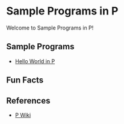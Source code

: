 # Sample Programs in P

Welcome to Sample Programs in P!

## Sample Programs

- [Hello World in P][1]

## Fun Facts


## References

- [P Wiki][2]

[1]: https://github.com/TheRenegadeCoder/sample-programs/issues/172
[2]: https://github.com/p-org/P/wiki/Introduction-to-P-language

